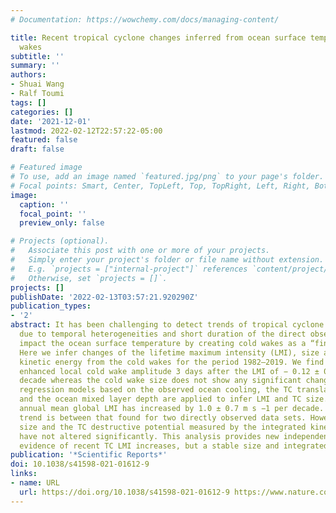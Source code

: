 ```yaml
---
# Documentation: https://wowchemy.com/docs/managing-content/

title: Recent tropical cyclone changes inferred from ocean surface temperature cold
  wakes
subtitle: ''
summary: ''
authors:
- Shuai Wang
- Ralf Toumi
tags: []
categories: []
date: '2021-12-01'
lastmod: 2022-02-12T22:57:22-05:00
featured: false
draft: false

# Featured image
# To use, add an image named `featured.jpg/png` to your page's folder.
# Focal points: Smart, Center, TopLeft, Top, TopRight, Left, Right, BottomLeft, Bottom, BottomRight.
image:
  caption: ''
  focal_point: ''
  preview_only: false

# Projects (optional).
#   Associate this post with one or more of your projects.
#   Simply enter your project's folder or file name without extension.
#   E.g. `projects = ["internal-project"]` references `content/project/deep-learning/index.md`.
#   Otherwise, set `projects = []`.
projects: []
publishDate: '2022-02-13T03:57:21.920290Z'
publication_types:
- '2'
abstract: It has been challenging to detect trends of tropical cyclone (TC) properties
  due to temporal heterogeneities and short duration of the direct observations. TCs
  impact the ocean surface temperature by creating cold wakes as a “fingerprint”.
  Here we infer changes of the lifetime maximum intensity (LMI), size and integrated
  kinetic energy from the cold wakes for the period 1982–2019. We find a globally
  enhanced local cold wake amplitude 3 days after the LMI of − 0.12 ± 0.04 °C per
  decade whereas the cold wake size does not show any significant change. Multivariate
  regression models based on the observed ocean cooling, the TC translation speed
  and the ocean mixed layer depth are applied to infer LMI and TC size. The inferred
  annual mean global LMI has increased by 1.0 ± 0.7 m s −1 per decade. This inferred
  trend is between that found for two directly observed data sets. However, the TC
  size and the TC destructive potential measured by the integrated kinetic energy,
  have not altered significantly. This analysis provides new independent and indirect
  evidence of recent TC LMI increases, but a stable size and integrated kinetic energy.
publication: '*Scientific Reports*'
doi: 10.1038/s41598-021-01612-9
links:
- name: URL
  url: https://doi.org/10.1038/s41598-021-01612-9 https://www.nature.com/articles/s41598-021-01612-9
---
```

